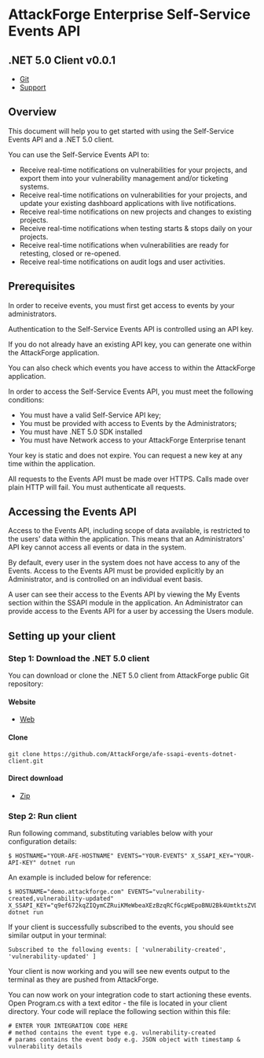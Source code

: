 # AttackForge Enterprise Self-Service Events API
## .NET 5.0 Client v0.0.1

  * [Git](https://github.com/AttackForge/afe-ssapi-events-dotnet-client.git)
  * [Support](https://support.attackforge.com/attackforge-enterprise/modules/self-service-events-api/getting-started)

## Overview

This document will help you to get started with using the Self-Service Events API and a .NET 5.0 client.

You can use the Self-Service Events API to:

  * Receive real-time notifications on vulnerabilities for your projects,
  and export them into your vulnerability management and/or ticketing systems.
  * Receive real-time notifications on vulnerabilities for your projects,
  and update your existing dashboard applications with live notifications.
  * Receive real-time notifications on new projects and changes to existing projects.
  * Receive real-time notifications when testing starts & stops daily on your projects.
  * Receive real-time notifications when vulnerabilities are ready for retesting,
  closed or re-opened.
  * Receive real-time notifications on audit logs and user activities.

## Prerequisites

In order to receive events, you must first get access to events by your administrators.

Authentication to the Self-Service Events API is controlled using an API key.

If you do not already have an existing API key, you can generate one within the AttackForge application.

You can also check which events you have access to within the AttackForge application.

In order to access the Self-Service Events API, you must meet the following conditions:

  * You must have a valid Self-Service API key;
  * You must be provided with access to Events by the Administrators;
  * You must have .NET 5.0 SDK installed
  * You must have Network access to your AttackForge Enterprise tenant

Your key is static and does not expire. You can request a new key at any time within the application.

All requests to the Events API must be made over HTTPS. Calls made over plain HTTP will fail. 
You must authenticate all requests.

## Accessing the Events API

Access to the Events API, including scope of data available, is restricted to the users' data within 
the application. This means that an Administrators' API key cannot access all events or data in the system.

By default, every user in the system does not have access to any of the Events. 
Access to the Events API must be provided explicitly by an Administrator, and is controlled on an 
individual event basis.

A user can see their access to the Events API by viewing the My Events section within the SSAPI module 
in the application. An Administrator can provide access to the Events API for a user by accessing 
the Users module.

## Setting up your client

### Step 1: Download the .NET 5.0 client
You can download or clone the .NET 5.0 client from AttackForge public Git repository:

#### Website
* [Web](https://github.com/AttackForge/afe-ssapi-events-dotnet-client.git)

#### Clone
	git clone https://github.com/AttackForge/afe-ssapi-events-dotnet-client.git

#### Direct download
* [Zip](https://github.com/AttackForge/afe-ssapi-events-dotnet-client/archive/refs/heads/main.zip)

### Step 2: Run client
Run following command, substituting variables below with your configuration details:

	$ HOSTNAME="YOUR-AFE-HOSTNAME" EVENTS="YOUR-EVENTS" X_SSAPI_KEY="YOUR-API-KEY" dotnet run

An example is included below for reference:

	$ HOSTNAME="demo.attackforge.com" EVENTS="vulnerability-created,vulnerability-updated" X_SSAPI_KEY="q9ef672kqZIQymCZRuiKMeWbeaXEzBzqRCfGcpWEpoBNU2Bk4UmtktsZVDDgRzlC0BOHH9x0y4EzbBGeSKO9PRskEmHATXHs2sVe7tS98U0DuDFjH0RdPFWUpgZDWgIESy9yNDesm6Xi8C9HsikddyBKsATXat2604dPrr4Ca86J8Y5IkEnqUwYzw3MoSbzHeXZ0DKHqKz6Icv9dtrsnAFzpXg1P423uRllq4LqFjP4J8hAtrWZ9296h3uh9B5Vp" dotnet run

If your client is successfully subscribed to the events, you should see similar output in your terminal:

	Subscribed to the following events: [ 'vulnerability-created', 'vulnerability-updated' ]

Your client is now working and you will see new events output to the terminal as they are 
pushed from AttackForge.

You can now work on your integration code to start actioning these events.
Open Program.cs with a text editor - the file is located in your client directory.
Your code will replace the following section within this file:

    # ENTER YOUR INTEGRATION CODE HERE
    # method contains the event type e.g. vulnerability-created
    # params contains the event body e.g. JSON object with timestamp & vulnerability details
